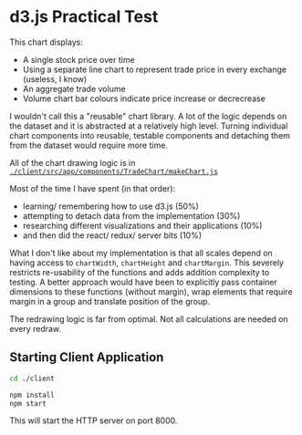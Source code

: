 # d3.js Practical Test

This chart displays:

* A single stock price over time
* Using a separate line chart to represent trade price in every exchange (useless, I know)
* An aggregate trade volume
* Volume chart bar colours indicate price increase or decrecrease

I wouldn't call this a "reusable" chart library. A lot of the logic depends on the dataset and it is abstracted at a relatively high level. Turning individual chart components into reusable, testable components and detaching them from the dataset would require more time.

All of the chart drawing logic is in [`./client/src/app/components/TradeChart/makeChart.js`](./client/src/app/components/TradeChart/makeChart.js)

Most of the time I have spent (in that order):

* learning/ remembering how to use d3.js (50%)
* attempting to detach data from the implementation (30%)
* researching different visualizations and their applications (10%)
* and then did the react/ redux/ server bits (10%)

What I don't like about my implementation is that all scales depend on having access to `chartWidth`, `chartHeight` and `chartMargin`. This severely restricts re-usability of the functions and adds addition complexity to testing. A better approach would have been to explicitly pass container dimensions to these functions (without margin), wrap elements that require margin in a group and translate position of the group.

The redrawing logic is far from optimal. Not all calculations are needed on every redraw.

## Starting Client Application

```sh
cd ./client

npm install
npm start
```

This will start the HTTP server on port 8000.
